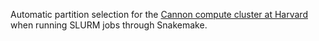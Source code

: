 Automatic partition selection for the [Cannon compute cluster at Harvard](https://docs.rc.fas.harvard.edu/kb/running-jobs/) when running SLURM jobs through Snakemake.
